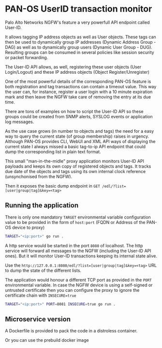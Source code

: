 # PAN-OS UserID transaction monitor
Palo Alto Networks NGFW's feature a very powerfull API endpoint called User-ID.

It allows tagging IP address objects as well as User objects. These tags can then
be used to dynamically group IP addresses (Dynamic Address Group - DAG) as well as to
dynamically group users (Dynamic User Group - DUG). Resulting groups can be consumed
in several policies like session security or packet forwarding.

The User-ID API allows, as well, registering these user objects (User Login/Logout) and
these IP address objects (Object Register/Unregister)

One of the most powerful details of the corresponding PAN-OS feature is both registration
and tag transactions can contain a timeout value. This way the user can, for instance,
register a user login with a 10 minute expiration mark and then leave the NGFW take care of
removing the entry at its due time.

There are tons of examples on how to script the User-ID API so these groups could be
created from SNMP alerts, SYSLOG events or application log messages.

As the use case grows (in number to objects and tags) the need for a easy way to query
the current state (of group membership) raises in urgency. Although PAN-OS provides CLI, WebUI
and XML API ways of displaying the current state I always missed a basic
tag-to-ip API endpoint that could dump the corresponding list in plain text format.

This small "man-in-the-midle" proxy application monitors User-ID API payloads and
keeps its own copy of registered objects and tags. It tracks due date of the objects and
tags using its own internal clock reference (unsynchonised from the NGFW).

Then it exposes the basic dump endpoint in `GET /edl/?list=[user|group|tag]&key=<tag>`

## Running the application
There is only one mandatory `TARGET` environmental variable configuration value to be
provided in the form of `host:port` (FQDN or Address of the PAN-OS device to proxy)

```sh
TARGET="<ip:port>" go run .
```

A http service would be started in the port `8080` of localhost. The http service will
forward all messages to the NGFW (including the User-ID API ones). But it will monitor
User-ID transactions keeping its internal state alive.

Use the `http://127.0.0.1:8080/edl/?list=[user|group|tag]&key=<tag>` URL to dump the 
state of the different lists.

The application would honour a different TCP port as provided in the `PORT` environmental
variable. In case the NGFW device is using a self-signed or untrusted certificate
then you can configure the proxy to ignore the certificate chain with `INSECURE=true`

```sh
TARGET="<ip:port>" PORT=8081 INSECURE=true go run .
```

## Microservice version
A Dockerfile is provided to pack the code in a distroless container.

Or you can use the prebuild docker image

